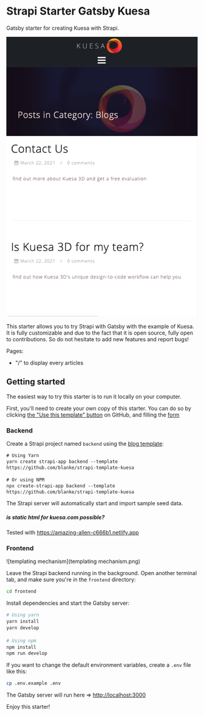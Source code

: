 # Strapi Starter Gatsby Kuesa

Gatsby starter for creating Kuesa with Strapi.

![screenshot image](screenshot.png)

This starter allows you to try Strapi with Gatsby with the example of Kuesa. It is fully customizable and due to the fact that it is open source, fully open to contributions. So do not hesitate to add new features and report bugs!

Pages:

- "/" to display every articles

## Getting started

The easiest way to try this starter is to run it locally on your computer.

First, you'll need to create your own copy of this starter. You can do so by clicking [the "Use this template" button](https://github.com/blanke/strapi-starter-gatsby-kuesa) on GitHub, and filling the [form](https://docs.github.com/en/github/creating-cloning-and-archiving-repositories/creating-a-repository-from-a-template)

### Backend

Create a Strapi project named `backend` using the [blog template](https://github.com/blanke/strapi-template-kuesa):

```
# Using Yarn
yarn create strapi-app backend --template https://github.com/blanke/strapi-template-kuesa

# Or using NPM
npx create-strapi-app backend --template https://github.com/blanke/strapi-template-kuesa
```

The Strapi server will automatically start and import sample seed data.

##### is static html for kuesa.com possible?
Tested with https://amazing-allen-c666b1.netlify.app

### Frontend

![templating mechanism](templating mechanism.png)

Leave the Strapi backend running in the background. Open another terminal tab, and make sure you're in the `frontend` directory:

```bash
cd frontend
```

Install dependencies and start the Gatsby server:

```bash
# Using yarn
yarn install
yarn develop

# Using npm
npm install
npm run develop
```

If you want to change the default environment variables, create a `.env` file like this:

```sh
cp .env.example .env
```

The Gatsby server will run here => [http://localhost:3000](http://localhost:3000)

Enjoy this starter!
